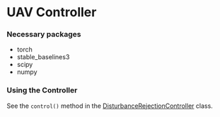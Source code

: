 # UAV Controller

### Necessary packages

- torch
- stable_baselines3
- scipy
- numpy


### Using the Controller

See the `control()` method in the [DisturbanceRejectionController](./code/controller.py) class.